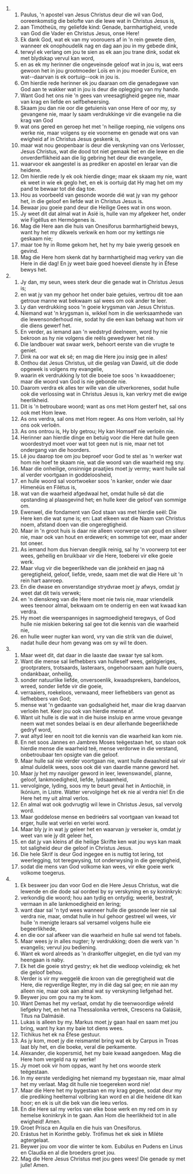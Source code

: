 <ol>
  <li>
    <ol>
      <li>Paulus, 'n apostel van Jesus Christus deur die wil van God, ooreenkomstig die belofte van die lewe wat in Christus Jesus is,</li>
      <li>aan Timótheüs, my geliefde kind: Genade, barmhartigheid, vrede van God die Vader en Christus Jesus, onse Here!</li>
      <li>Ek dank God, wat ek van my voorouers af in 'n rein gewete dien, wanneer ek onophoudelik nag en dag aan jou in my gebede dink,</li>
      <li>terwyl ek verlang om jou te sien as ek aan jou trane dink, sodat ek met blydskap vervul kan word,</li>
      <li>en as ek my herinner die ongeveinsde geloof wat in jou is, wat eers gewoon het in jou grootmoeder Loïs en in jou moeder Euníce, en wat--daarvan is ek oortuig--ook in jou is.</li>
      <li>Om hierdie rede herinner ek jou daaraan om die genadegawe van God aan te wakker wat in jou is deur die oplegging van my hande.</li>
      <li>Want God het ons nie 'n gees van vreesagtigheid gegee nie, maar van krag en liefde en selfbeheersing.</li>
      <li>Skaam jou dan nie oor die getuienis van onse Here of oor my, sy gevangene nie, maar ly saam verdrukkinge vir die evangelie na die krag van God</li>
      <li>wat ons gered en geroep het met 'n heilige roeping, nie volgens ons werke nie, maar volgens sy eie voorneme en genade wat ons van ewigheid af in Christus Jesus geskenk is,</li>
      <li>maar wat nou geopenbaar is deur die verskyning van ons Verlosser, Jesus Christus, wat die dood tot niet gemaak het en die lewe en die onverderflikheid aan die lig gebring het deur die evangelie,</li>
      <li>waarvoor ek aangestel is as prediker en apostel en leraar van die heidene.</li>
      <li>Om hierdie rede ly ek ook hierdie dinge; maar ek skaam my nie, want ek weet in wie ek geglo het, en ek is oortuig dat Hy mag het om my pand te bewaar tot dié dag toe.</li>
      <li>Hou as voorbeeld van gesonde woorde dié wat jy van my gehoor het, in die geloof en liefde wat in Christus Jesus is.</li>
      <li>Bewaar jou goeie pand deur die Heilige Gees wat in ons woon.</li>
      <li>Jy weet dit dat almal wat in Asië is, hulle van my afgekeer het, onder wie Figéllus en Hermógenes is.</li>
      <li>Mag die Here aan die huis van Onesíforus barmhartigheid bewys, want hy het my dikwels verkwik en hom oor my kettings nie geskaam nie;</li>
      <li>maar toe hy in Rome gekom het, het hy my baie ywerig gesoek en gevind.</li>
      <li>Mag die Here hom skenk dat hy barmhartigheid mag verkry van die Here in dié dag! En jy weet baie goed hoeveel dienste hy in Éfese bewys het.</li>
    </ol>
  </li>
  <li>
    <ol>
      <li>Jy dan, my seun, wees sterk deur die genade wat in Christus Jesus is;</li>
      <li>en wat jy van my gehoor het onder baie getuies, vertrou dit toe aan getroue manne wat bekwaam sal wees om ook ander te leer.</li>
      <li>Ly dan verdrukking soos 'n goeie krygsman van Jesus Christus.</li>
      <li>Niemand wat 'n krygsman is, wikkel hom in die werksaamhede van die lewensonderhoud nie, sodat hy die een kan behaag wat hom vir die diens gewerf het.</li>
      <li>En verder, as iemand aan 'n wedstryd deelneem, word hy nie bekroon as hy nie volgens die reëls gewedywer het nie.</li>
      <li>Die landbouer wat swaar werk, behoort eerste van die vrugte te geniet.</li>
      <li>Dink na oor wat ek sê; en mag die Here jou insig gee in alles!</li>
      <li>Onthou dat Jesus Christus, uit die geslag van Dawid, uit die dode opgewek is volgens my evangelie,</li>
      <li>waarin ek verdrukking ly tot die boeie toe soos 'n kwaaddoener; maar die woord van God is nie gebonde nie.</li>
      <li>Daarom verdra ek alles ter wille van die uitverkorenes, sodat hulle ook die verlossing wat in Christus Jesus is, kan verkry met die ewige heerlikheid.</li>
      <li>Dit is 'n betroubare woord; want as ons met Hom gesterf het, sal ons ook met Hom lewe.</li>
      <li>As ons verdra, sal ons met Hom regeer. As ons Hom verloën, sal Hy ons ook verloën.</li>
      <li>As ons ontrou is, Hy bly getrou; Hy kan Homself nie verloën nie.</li>
      <li>Herinner aan hierdie dinge en betuig voor die Here dat hulle geen woordestryd moet voer wat tot geen nut is nie, maar net tot ondergang van die hoorders.</li>
      <li>Lê jou daarop toe om jou beproef voor God te stel as 'n werker wat hom nie hoef te skaam nie, wat die woord van die waarheid reg sny.</li>
      <li>Maar die onheilige, onsinnige praatjies moet jy vermy; want hulle sal al verder voortgaan in goddeloosheid,</li>
      <li>en hulle woord sal voortwoeker soos 'n kanker, onder wie daar Himenéüs en Filétus is,</li>
      <li>wat van die waarheid afgedwaal het, omdat hulle sê dat die opstanding al plaasgevind het; en hulle keer die geloof van sommige om.</li>
      <li>Ewenwel, die fondament van God staan vas met hierdie seël: Die Here ken die wat syne is; en: Laat elkeen wat die Naam van Christus noem, afstand doen van die ongeregtigheid.</li>
      <li>Maar in 'n groot huis is daar nie alleen voorwerpe van goud en silwer nie, maar ook van hout en erdewerk; en sommige tot eer, maar ander tot oneer.</li>
      <li>As iemand hom dus hiervan deeglik reinig, sal hy 'n voorwerp tot eer wees, geheilig en bruikbaar vir die Here, toeberei vir elke goeie werk.</li>
      <li>Maar vlug vir die begeerlikhede van die jonkheid en jaag ná geregtigheid, geloof, liefde, vrede, saam met die wat die Here uit 'n rein hart aanroep.</li>
      <li>En die dwase en onverstandige strydvrae moet jy afwys, omdat jy weet dat dit twis verwek;</li>
      <li>en 'n dienskneg van die Here moet nie twis nie, maar vriendelik wees teenoor almal, bekwaam om te onderrig en een wat kwaad kan verdra.</li>
      <li>Hy moet die weerspanniges in sagmoedigheid teregwys, of God hulle nie miskien bekering sal gee tot die kennis van die waarheid nie,</li>
      <li>en hulle weer nugter kan word, vry van die strik van die duiwel, nadat hulle deur hom gevang was om sy wil te doen.</li>
    </ol>
  </li>
  <li>
    <ol>
      <li>Maar weet dit, dat daar in die laaste dae swaar tye sal kom.</li>
      <li>Want die mense sal liefhebbers van hulleself wees, geldgieriges, grootpraters, trotsaards, lasteraars, ongehoorsaam aan hulle ouers, ondankbaar, onheilig,</li>
      <li>sonder natuurlike liefde, onversoenlik, kwaadsprekers, bandeloos, wreed, sonder liefde vir die goeie,</li>
      <li>verraaiers, roekeloos, verwaand, meer liefhebbers van genot as liefhebbers van God;</li>
      <li>mense wat 'n gedaante van godsaligheid het, maar die krag daarvan verloën het. Keer jou ook van hierdie mense af.</li>
      <li>Want uit hulle is die wat in die huise insluip en arme vroue gevange neem wat met sondes belaai is en deur allerhande begeerlikhede gedryf word,</li>
      <li>wat altyd leer en nooit tot die kennis van die waarheid kan kom nie.</li>
      <li>En net soos Jannes en Jambres Moses teëgestaan het, so staan ook hierdie mense die waarheid teë, mense verdorwe in die verstand, onbetroubaar ten opsigte van die geloof.</li>
      <li>Maar hulle sal nie verder voortgaan nie, want hulle dwaasheid sal vir almal duidelik wees, soos ook dié van daardie manne geword het.</li>
      <li>Maar jy het my navolger geword in leer, lewenswandel, planne, geloof, lankmoedigheid, liefde, lydsaamheid,</li>
      <li>vervolginge, lyding, soos my te beurt geval het in Antiochíë, in Ikónium, in Listre. Watter vervolginge het ek nie al verdra nie! En die Here het my uit almal verlos.</li>
      <li>En almal wat ook godvrugtig wil lewe in Christus Jesus, sal vervolg word.</li>
      <li>Maar goddelose mense en bedrieërs sal voortgaan van kwaad tot erger, hulle wat verlei en verlei word.</li>
      <li>Maar bly jy in wat jy geleer het en waarvan jy verseker is, omdat jy weet van wie jy dit geleer het,</li>
      <li>en dat jy van kleins af die heilige Skrifte ken wat jou wys kan maak tot saligheid deur die geloof in Christus Jesus.</li>
      <li>Die hele Skrif is deur God ingegee en is nuttig tot lering, tot weerlegging, tot teregwysing, tot onderwysing in die geregtigheid,</li>
      <li>sodat die mens van God volkome kan wees, vir elke goeie werk volkome toegerus.</li>
    </ol>
  </li>
  <li>
    <ol>
      <li>Ek besweer jou dan voor God en die Here Jesus Christus, wat die lewende en die dode sal oordeel by sy verskyning en sy koninkryk:</li>
      <li>verkondig die woord; hou aan tydig en ontydig; weerlê, bestraf, vermaan in alle lankmoedigheid en lering;</li>
      <li>want daar sal 'n tyd wees wanneer hulle die gesonde leer nie sal verdra nie, maar, omdat hulle in hul gehoor gestreel wil wees, vir hulle 'n menigte leraars sal versamel volgens hulle eie begeerlikhede,</li>
      <li>en die oor sal afkeer van die waarheid en hulle sal wend tot fabels.</li>
      <li>Maar wees jy in alles nugter; ly verdrukking; doen die werk van 'n evangelis; vervul jou bediening.</li>
      <li>Want ek word alreeds as 'n drankoffer uitgegiet, en die tyd van my heengaan is naby.</li>
      <li>Ek het die goeie stryd gestry; ek het die wedloop voleindig; ek het die geloof behou.</li>
      <li>Verder is vir my weggelê die kroon van die geregtigheid wat die Here, die regverdige Regter, my in dié dag sal gee; en nie aan my alleen nie, maar ook aan almal wat sy verskyning liefgehad het.</li>
      <li>Beywer jou om gou na my te kom.</li>
      <li>Want Demas het my verlaat, omdat hy die teenwoordige wêreld liefgekry het, en het na Thessaloníka vertrek, Crescens na Galásië, Titus na Dalmásië.</li>
      <li>Lukas is alleen by my. Markus moet jy gaan haal en saam met jou bring, want hy kan my baie tot diens wees.</li>
      <li>Tíchikus het ek na Éfese gestuur.</li>
      <li>As jy kom, moet jy die reismantel bring wat ek by Carpus in Troas laat bly het, en die boeke, veral die perkamente.</li>
      <li>Alexander, die kopersmid, het my baie kwaad aangedoen. Mag die Here hom vergeld na sy werke!</li>
      <li>Jy moet ook vir hom oppas, want hy het ons woorde sterk teëgestaan.</li>
      <li>In my eerste verdediging het niemand my bygestaan nie, maar almal het my verlaat. Mag dit hulle nie toegereken word nie!</li>
      <li>Maar die Here het my bygestaan en my krag gegee, sodat deur my die prediking heeltemal volbring kan word en al die heidene dit kan hoor; en ek is uit die bek van die leeu verlos.</li>
      <li>En die Here sal my verlos van elke bose werk en my red om in sy hemelse koninkryk in te gaan. Aan Hom die heerlikheid tot in alle ewigheid! Amen.</li>
      <li>Groet Prisca en Aquila en die huis van Onesíforus.</li>
      <li>Erástus het in Korinthe gebly. Trófimus het ek siek in Miléte agtergelaat.</li>
      <li>Beywer jou om voor die winter te kom. Eubúlus en Pudens en Linus en Claudia en al die broeders groet jou.</li>
      <li>Mag die Here Jesus Christus met jou gees wees! Die genade sy met julle! Amen.</li>
    </ol>
  </li>
</ol>